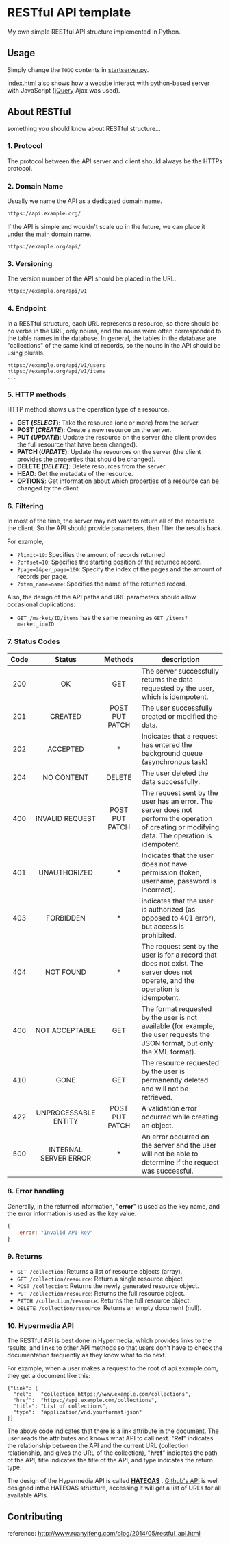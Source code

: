 # RESTful API template

My own simple RESTful API structure implemented in Python.

## Usage

Simply change the `TODO` contents in [startserver.py](https://github.com/RainBoltz/RESTful-API-template/blob/master/startserver.py).

[index.html](https://github.com/RainBoltz/RESTful-API-template/blob/master/index.html) also shows how a website interact with python-based server with JavaScript ([jQuery](https://jquery.com/) Ajax was used).

## About RESTful

something you should know about RESTful structure...

### 1. Protocol

The protocol between the API server and client should always be the HTTPs protocol.

### 2. Domain Name

Usually we name the API as a dedicated domain name.

```diff
https://api.example.org/
```

If the API is simple and wouldn't scale up in the future, we can place it under the main domain name.

```
https://example.org/api/
```

### 3. Versioning

The version number of the API should be placed in the URL.

```
https://example.org/api/v1
```

### 4. Endpoint

In a RESTful structure, each URL represents a resource, so there should be no verbs in the URL, only nouns, and the nouns were often corresponded to the table names in the database.
In general, the tables in the database are "collections" of the same kind of records, so the nouns in the API should be using plurals.

```
https://example.org/api/v1/users
https://example.org/api/v1/items
...
```

### 5. HTTP methods

HTTP method shows us the operation type of a resource.

  * **GET (_SELECT_)**: Take the resource (one or more) from the server.
  * **POST (_CREATE_)**: Create a new resource on the server.
  * **PUT (_UPDATE_)**: Update the resource on the server (the client provides the full resource that have been changed).
  * **PATCH (_UPDATE_)**: Update the resources on the server (the client provides the properties that should be changed).
  * **DELETE (_DELETE_)**: Delete resources from the server.
  * **HEAD**: Get the metadata of the resource.
  * **OPTIONS**: Get information about which properties of a resource can be changed by the client.

### 6. Filtering

In most of the time, the server may not want to return all of the records to the client.
So the API should provide parameters, then filter the results back.

For example,

  * `?limit=10`: Specifies the amount of records returned
  * `?offset=10`: Specifies the starting position of the returned record.
  * `?page=2&per_page=100`: Specify the index of the pages and the amount of records per page.
  * `?item_name=name`: Specifies the name of the returned record.

Also, the design of the API paths and URL parameters should allow occasional duplications:

  * `GET /market/ID/items` has the same meaning as `GET /items?market_id=ID`

### 7. Status Codes

| Code | Status | Methods | description |
|:---:|:--------------------:|:-----:|------------------------------------------------------------------------------------------|
|200|OK|GET|The server successfully returns the data requested by the user, which is idempotent.|
|201|CREATED|POST PUT PATCH|The user successfully created or modified the data.|
|202|ACCEPTED|\*|Indicates that a request has entered the background queue (asynchronous task)|
|204|NO CONTENT|DELETE|The user deleted the data successfully.|
|400|INVALID REQUEST|POST PUT PATCH|The request sent by the user has an error. The server does not perform the operation of creating or modifying data. The operation is idempotent.|
|401|UNAUTHORIZED|\*|Indicates that the user does not have permission (token, username, password is incorrect).|
|403|FORBIDDEN|\*|indicates that the user is authorized (as opposed to 401 error), but access is prohibited.|
|404|NOT FOUND|\*|The request sent by the user is for a record that does not exist. The server does not operate, and the operation is idempotent.|
|406|NOT ACCEPTABLE|GET|The format requested by the user is not available (for example, the user requests the JSON format, but only the XML format).|
|410|GONE|GET|The resource requested by the user is permanently deleted and will not be retrieved.|
|422|UNPROCESSABLE ENTITY|POST PUT PATCH|A validation error occurred while creating an object.|
|500|INTERNAL SERVER ERROR|\*|An error occurred on the server and the user will not be able to determine if the request was successful.|

### 8. Error handling

Generally, in the returned information, "**error**" is used as the key name, and the error information is used as the key value.

```javascript
{
    error: "Invalid API key"
}
```

### 9. Returns

* `GET /collection`: Returns a list of resource objects (array).
* `GET /collection/resource`: Return a single resource object.
* `POST /collection`: Returns the newly generated resource object.
* `PUT /collection/resource`: Returns the full resource object.
* `PATCH /collection/resource`: Returns the full resource object.
* `DELETE /collection/resource`: Returns an empty document (null).

### 10. Hypermedia API

The RESTful API is best done in Hypermedia, which provides links to the results, and links to other API methods so that users don't have to check the documentation frequently as they know what to do next.

For example, when a user makes a request to the root of api.example.com, they get a document like this:

```
{"link": {
  "rel":   "collection https://www.example.com/collections",
  "href":  "https://api.example.com/collections",
  "title": "List of collections",
  "type":  "application/vnd.yourformat+json"
}}
```

The above code indicates that there is a link attribute in the document. The user reads the attributes and knows what API to call next. "**Rel**" indicates the relationship between the API and the current URL (collection relationship, and gives the URL of the collection), "**href**" indicates the path of the API, title indicates the title of the API, and type indicates the return type.

The design of the Hypermedia API is called **[HATEOAS](https://en.wikipedia.org/wiki/HATEOAS)** . [Github's API](https://api.github.com/) is well designed inthe  HATEOAS structure, accessing it will get a list of URLs for all available APIs.



## Contributing

reference: http://www.ruanyifeng.com/blog/2014/05/restful_api.html



